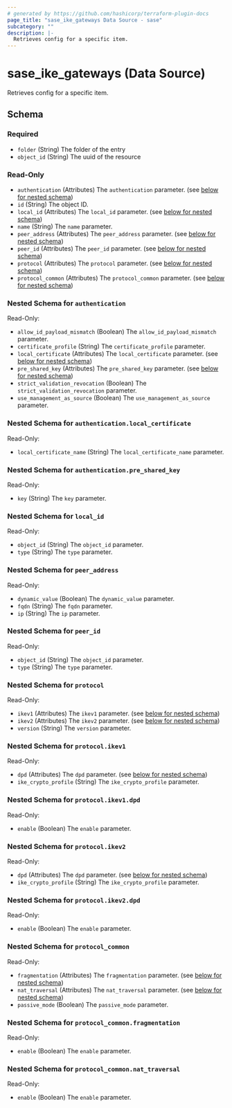 ```yaml
---
# generated by https://github.com/hashicorp/terraform-plugin-docs
page_title: "sase_ike_gateways Data Source - sase"
subcategory: ""
description: |-
  Retrieves config for a specific item.
---
```


# sase_ike_gateways (Data Source)

Retrieves config for a specific item.



<!-- schema generated by tfplugindocs -->
## Schema

### Required

- `folder` (String) The folder of the entry
- `object_id` (String) The uuid of the resource

### Read-Only

- `authentication` (Attributes) The `authentication` parameter. (see [below for nested schema](#nestedatt--authentication))
- `id` (String) The object ID.
- `local_id` (Attributes) The `local_id` parameter. (see [below for nested schema](#nestedatt--local_id))
- `name` (String) The `name` parameter.
- `peer_address` (Attributes) The `peer_address` parameter. (see [below for nested schema](#nestedatt--peer_address))
- `peer_id` (Attributes) The `peer_id` parameter. (see [below for nested schema](#nestedatt--peer_id))
- `protocol` (Attributes) The `protocol` parameter. (see [below for nested schema](#nestedatt--protocol))
- `protocol_common` (Attributes) The `protocol_common` parameter. (see [below for nested schema](#nestedatt--protocol_common))

<a id="nestedatt--authentication"></a>
### Nested Schema for `authentication`

Read-Only:

- `allow_id_payload_mismatch` (Boolean) The `allow_id_payload_mismatch` parameter.
- `certificate_profile` (String) The `certificate_profile` parameter.
- `local_certificate` (Attributes) The `local_certificate` parameter. (see [below for nested schema](#nestedatt--authentication--local_certificate))
- `pre_shared_key` (Attributes) The `pre_shared_key` parameter. (see [below for nested schema](#nestedatt--authentication--pre_shared_key))
- `strict_validation_revocation` (Boolean) The `strict_validation_revocation` parameter.
- `use_management_as_source` (Boolean) The `use_management_as_source` parameter.

<a id="nestedatt--authentication--local_certificate"></a>
### Nested Schema for `authentication.local_certificate`

Read-Only:

- `local_certificate_name` (String) The `local_certificate_name` parameter.


<a id="nestedatt--authentication--pre_shared_key"></a>
### Nested Schema for `authentication.pre_shared_key`

Read-Only:

- `key` (String) The `key` parameter.



<a id="nestedatt--local_id"></a>
### Nested Schema for `local_id`

Read-Only:

- `object_id` (String) The `object_id` parameter.
- `type` (String) The `type` parameter.


<a id="nestedatt--peer_address"></a>
### Nested Schema for `peer_address`

Read-Only:

- `dynamic_value` (Boolean) The `dynamic_value` parameter.
- `fqdn` (String) The `fqdn` parameter.
- `ip` (String) The `ip` parameter.


<a id="nestedatt--peer_id"></a>
### Nested Schema for `peer_id`

Read-Only:

- `object_id` (String) The `object_id` parameter.
- `type` (String) The `type` parameter.


<a id="nestedatt--protocol"></a>
### Nested Schema for `protocol`

Read-Only:

- `ikev1` (Attributes) The `ikev1` parameter. (see [below for nested schema](#nestedatt--protocol--ikev1))
- `ikev2` (Attributes) The `ikev2` parameter. (see [below for nested schema](#nestedatt--protocol--ikev2))
- `version` (String) The `version` parameter.

<a id="nestedatt--protocol--ikev1"></a>
### Nested Schema for `protocol.ikev1`

Read-Only:

- `dpd` (Attributes) The `dpd` parameter. (see [below for nested schema](#nestedatt--protocol--ikev1--dpd))
- `ike_crypto_profile` (String) The `ike_crypto_profile` parameter.

<a id="nestedatt--protocol--ikev1--dpd"></a>
### Nested Schema for `protocol.ikev1.dpd`

Read-Only:

- `enable` (Boolean) The `enable` parameter.



<a id="nestedatt--protocol--ikev2"></a>
### Nested Schema for `protocol.ikev2`

Read-Only:

- `dpd` (Attributes) The `dpd` parameter. (see [below for nested schema](#nestedatt--protocol--ikev2--dpd))
- `ike_crypto_profile` (String) The `ike_crypto_profile` parameter.

<a id="nestedatt--protocol--ikev2--dpd"></a>
### Nested Schema for `protocol.ikev2.dpd`

Read-Only:

- `enable` (Boolean) The `enable` parameter.




<a id="nestedatt--protocol_common"></a>
### Nested Schema for `protocol_common`

Read-Only:

- `fragmentation` (Attributes) The `fragmentation` parameter. (see [below for nested schema](#nestedatt--protocol_common--fragmentation))
- `nat_traversal` (Attributes) The `nat_traversal` parameter. (see [below for nested schema](#nestedatt--protocol_common--nat_traversal))
- `passive_mode` (Boolean) The `passive_mode` parameter.

<a id="nestedatt--protocol_common--fragmentation"></a>
### Nested Schema for `protocol_common.fragmentation`

Read-Only:

- `enable` (Boolean) The `enable` parameter.


<a id="nestedatt--protocol_common--nat_traversal"></a>
### Nested Schema for `protocol_common.nat_traversal`

Read-Only:

- `enable` (Boolean) The `enable` parameter.


